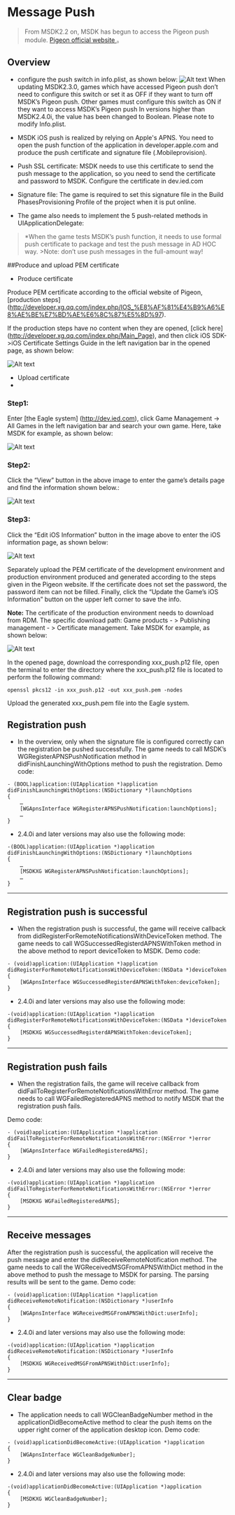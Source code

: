 Message Push
===

 > From MSDK2.2 on, MSDK has begun to access the Pigeon push module.   [ Pigeon official website ](http://xg.qq.com/)。

## Overview

- configure the push switch in info.plist, as shown below:
![Alt text](./Push1.png)
When updating MSDK2.3.0, games which have accessed Pigeon push don’t need to configure this switch or set it as OFF if they want to turn off MSDK’s Pigeon push. Other games must configure this switch as ON if they want to access MSDK’s Pigeon push
In versions higher than MSDK2.4.0i, the value has been changed to Boolean. Please note to modify Info.plist.

- MSDK iOS push is realized by relying on Apple's APNS. You need to open the push function of the application in developer.apple.com and produce the push certificate and signature file (.Mobileprovision).
- Push SSL certificate: MSDK needs to use this certificate to send the push message to the application, so you need to send the certificate and password to MSDK. Configure the certificate in dev.ied.com
- Signature file: The game is required to set this signature file in the Build PhasesProvisioning Profile of the project when it is put online.
- The game also needs to implement the 5 push-related methods in UIApplicationDelegate:
>*When the game tests MSDK’s push function, it needs to use formal push certificate to package and test the push message in AD HOC way. >Note: don’t use push messages in the full-amount way! 

##Produce and upload PEM certificate 
- Produce certificate 

Produce PEM certificate according to the official website of Pigeon, [production steps] (http://developer.xg.qq.com/index.php/IOS_%E8%AF%81%E4%B9%A6%E8%AE%BE%E7%BD%AE%E6%8C%87%E5%8D%97). 

If the production steps have no content when they are opened, [click here] (http://developer.xg.qq.com/index.php/Main_Page), and  then click iOS SDK->iOS Certificate Settings Guide in the left navigation bar in the opened page, as shown below: 

![Alt text](./Push2.png) 
- Upload certificate
- 
### Step1: 
Enter [the Eagle system] (http://dev.ied.com), click Game Management -> All Games in the left navigation bar and search your own game. Here, take MSDK for example, as shown below: 

![Alt text](./Push3.png)

### Step2: 
Click the “View” button in the above image to enter the game’s details page and find the information shown below.: 

![Alt text](./Push4.png) 

### Step3: 
Click the “Edit iOS Information” button in the image above to enter the iOS information page, as shown below: 

![Alt text](./Push5.png) 

Separately upload the PEM certificate of the development environment and production environment produced and generated according to the steps given in the Pigeon website. If the certificate does not set the password, the password item can not be filled. Finally, click the “Update the Game’s iOS Information” button on the upper left corner to save the info. 

**Note:** 
The certificate of the production environment needs to download from RDM. The specific download path: Game products - > Publishing management - > Certificate management. Take MSDK for example, as shown below: 

![Alt text](./Push_RDM1.png) 

In the opened page, download the corresponding xxx_push.p12 file, open the terminal to enter the directory where the xxx_push.p12 file is located to perform the following command:

```
openssl pkcs12 -in xxx_push.p12 -out xxx_push.pem -nodes

```
Upload the generated xxx_push.pem file into the Eagle system.

## Registration push
- In the overview, only when the signature file is configured correctly can the registration be pushed successfully.
The game needs to call MSDK’s WGRegisterAPNSPushNotification method in didFinishLaunchingWithOptions method to push the registration.
Demo code:
```
- (BOOL)application:(UIApplication *)application didFinishLaunchingWithOptions:(NSDictionary *)launchOptions
{
    …
    [WGApnsInterface WGRegisterAPNSPushNotification:launchOptions];
    …
} 
```

- 2.4.0i and later versions may also use the following mode:
```
-(BOOL)application:(UIApplication *)application didFinishLaunchingWithOptions:(NSDictionary *)launchOptions
{
	…
	[MSDKXG WGRegisterAPNSPushNotification:launchOptions];
	…
}
```

---

## Registration push is successful
 - When the registration push is successful, the game will receive callback from didRegisterForRemoteNotificationsWithDeviceToken method. The game needs to call WGSuccessedRegisterdAPNSWithToken method in the above method to report deviceToken to MSDK.
Demo code:
```
- (void)application:(UIApplication *)application didRegisterForRemoteNotificationsWithDeviceToken:(NSData *)deviceToken
{
    [WGApnsInterface WGSuccessedRegisterdAPNSWithToken:deviceToken];
} 
```

- 2.4.0i and later versions may also use the following mode:
```
-(void)application:(UIApplication *)application didRegisterForRemoteNotificationsWithDeviceToken:(NSData *)deviceToken
{
	[MSDKXG WGSuccessedRegisterdAPNSWithToken:deviceToken];
}
```

---

## Registration push fails
- When the registration fails, the game will receive callback from didFailToRegisterForRemoteNotificationsWithError method. The game needs to call WGFailedRegisteredAPNS method to notify MSDK that the registration push fails.

Demo code:
```
- (void)application:(UIApplication *)application didFailToRegisterForRemoteNotificationsWithError:(NSError *)error
{
    [WGApnsInterface WGFailedRegisteredAPNS];
} 
```

- 2.4.0i and later versions may also use the following mode:
```
-(void)application:(UIApplication *)application didFailToRegisterForRemoteNotificationsWithError:(NSError *)error
{
	[MSDKXG WGFailedRegisteredAPNS];
}
```

---


## Receive messages
 After the registration push is successful, the application will receive the push message and enter the didReceiveRemoteNotification method. The game needs to call the WGReceivedMSGFromAPNSWithDict method in the above method to push the message to MSDK for parsing. The parsing results will be sent to the game.
Demo code:
```
- (void)application:(UIApplication *)application didReceiveRemoteNotification:(NSDictionary *)userInfo
{
    [WGApnsInterface WGReceivedMSGFromAPNSWithDict:userInfo];
} 
```

- 2.4.0i and later versions may also use the following mode:
```
-(void)application:(UIApplication *)application didReceiveRemoteNotification:(NSDictionary *)userInfo
{
	[MSDKXG WGReceivedMSGFromAPNSWithDict:userInfo];
}
```

---

## Clear badge

 - The application needs to call WGCleanBadgeNumber method in the applicationDidBecomeActive method to clear the push items on the upper right corner of the application desktop icon.
Demo code:
```
- (void)applicationDidBecomeActive:(UIApplication *)application
{
    [WGApnsInterface WGCleanBadgeNumber];
} 
```

- 2.4.0i and later versions may also use the following mode:
```
-(void)applicationDidBecomeActive:(UIApplication *)application
{
	[MSDKXG WGCleanBadgeNumber];
}
```